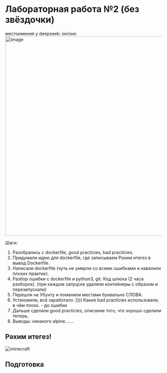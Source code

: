 # Лабораторная работа №2 (без звёздочки)

местоимения у deepseek: он/оно
<img width="1223" height="641" alt="image" src="https://github.com/user-attachments/assets/dd4b176d-25f0-4c43-9392-8bcf14808e90" />

Шаги:
1. Разобрались с dockerfile, good practicies, bad practicies.
2. Придумали идею для dockerfile, где записываем Рәхим итегез в вывод Dockerfile.
3. Написали dockerfile (чуть не умерли со всеми ошибками и навалили плохих практик).
4. Разбор ошибки с dockerfile и python3, git. Код шлюха (2 часа разборок). (при каждом запуцске удаляли контейнеры с образом и перезапускали)
5. Перешли на Убунту и поменяли местами буквально СЛОВА.
6. Установили, всё заработало :)))) Какие bad practicies использовали, в чём плохо. - до ошибки
7. Дальше сделали good practicies, описание того, что хорошо сделали теперь.
8. Выводы: никакого alpine.......

## Рәхим итегез!

![minecraft](https://github.com/user-attachments/assets/d085b42e-e520-4e65-84f6-911540d197a6)

## Подготовка
